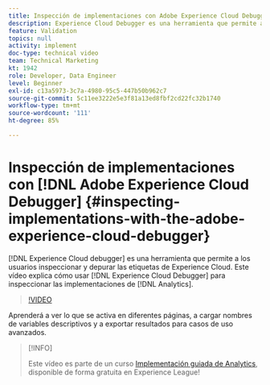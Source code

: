 ```yaml
---
title: Inspección de implementaciones con Adobe Experience Cloud Debugger
description: Experience Cloud Debugger es una herramienta que permite a los usuarios inspeccionar y depurar etiquetas de Experience Cloud. En este vídeo se explica cómo utilizar Experience Cloud Debugger para inspeccionar las implementaciones de Analytics.
feature: Validation
topics: null
activity: implement
doc-type: technical video
team: Technical Marketing
kt: 1942
role: Developer, Data Engineer
level: Beginner
exl-id: c13a5973-3c7a-4980-95c5-447b50b962c7
source-git-commit: 5c11ee3222e5e3f81a13ed8fbf2cd22fc32b1740
workflow-type: tm+mt
source-wordcount: '111'
ht-degree: 85%

---
```


# Inspección de implementaciones con [!DNL Adobe Experience Cloud Debugger] {#inspecting-implementations-with-the-adobe-experience-cloud-debugger}

[!DNL Experience Cloud debugger] es una herramienta que permite a los usuarios inspeccionar y depurar las etiquetas de Experience Cloud. Este vídeo explica cómo usar [!DNL Experience Cloud Debugger] para inspeccionar las implementaciones de [!DNL Analytics].

>[!VIDEO](https://video.tv.adobe.com/v/23878/?quality=12)

Aprenderá a ver lo que se activa en diferentes páginas, a cargar nombres de variables descriptivos y a exportar resultados para casos de uso avanzados.

>[!INFO]
>
> Este vídeo es parte de un curso [Implementación guiada de Analytics](https://experienceleague.adobe.com/?recommended=Analytics-D-1-2019.1), disponible de forma gratuita en Experience League!